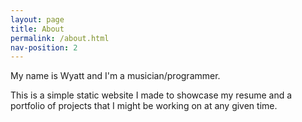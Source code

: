 ```yaml
---
layout: page
title: About
permalink: /about.html
nav-position: 2
---
```


My name is Wyatt and I'm a musician/programmer.

This is a simple static website I made to showcase my resume and a portfolio of projects that I might be working on at any given time.
